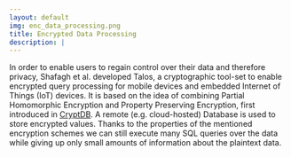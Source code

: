 ```yaml
---
layout: default
img: enc_data_processing.png
title: Encrypted Data Processing
description: |
---
```


In order to enable users to regain control over their data and therefore privacy, Shafagh et al. developed Talos, a cryptographic tool-set to enable encrypted query processing for mobile devices and embedded Internet of Things (IoT) devices. It is based on the idea of combining Partial Homomorphic Encryption and Property Preserving Encryption, first introduced in [CryptDB](https://css.csail.mit.edu/cryptdb/). A remote (e.g. cloud-hosted) Database is used to store encrypted values. Thanks to the properties of the mentioned encryption schemes we can still execute many SQL queries over the data while giving up only small amounts of information about the plaintext data.

